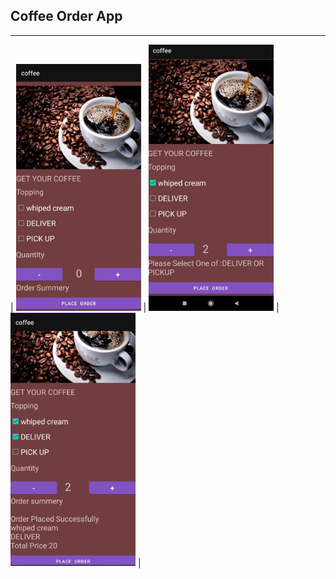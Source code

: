## Coffee Order App

---------------------------------
| <img src="1.jpg" width="200px"> | <img src="2.jpg" width="200px"> | <img src="3.jpg" width="200px"> |